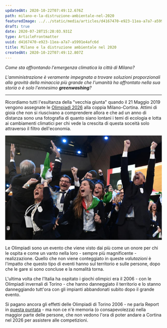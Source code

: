 ```yaml
---
updatedAt: 2020-10-22T07:49:12.676Z
path: milano-e-la-distruzione-ambientale-nel-2020
featuredImage: ../../static/media/articles/d4167470-e923-11ea-a7a7-a5991e4afc6d/parco-nord-cantiere-vasca-laminazione-15-08-2020.png
draft: true
date: 2020-07-28T15:28:03.931Z
type: ArticleFrontmatter
uuid: d4167470-e923-11ea-a7a7-a5991e4afc6d
title: Milano e la distruzione ambientale nel 2020
createdAt: 2020-10-22T07:49:12.807Z
---
```

*Come sta affrontando l'emergenza climatica la città di Milano?*

*L'amministrazione è veramente impegnata a trovare soluzioni proporzionali alla gravità della minaccia più grande che l'umanità ha affrontato nella sua storia o è solo l'ennesimo <b>greenwashing</b>?*

- - -

Ricordiamo tutti l'esultanza della "vecchia giunta" quando il 21 Maggio 2019 vengono assegnate le [Olimpiadi 2026](/topics/olimpiadi-2026) alla coppia Milano-Cortina.
Attimi di gioia che non si riuscivano a comprendere allora e che ad un anno di distanza sono una fotografia di quanto siano lontani i temi di ecologia e lotta ai cambiamenti climatici per chi vede la crescita di questa soceità solo attraverso il filtro dell'economia.

![Esultanza Olimpiadi 2026](../../static/media/events/uncategorized/08138240-d73b-11ea-b4bc-0fc1127c8adc/olympic-games-assignation-reaction.jpg)

Le Olimpiadi sono un evento che viene visto dai più come un onore per chi le ospita e come un vanto nella loro - sempre più magnificente - realizzazione.
Quello che non viene conteggiato in queste *valutazioni* è l'impatto che questo tipo di eventi hanno sul territorio e sulle persone, dopo che le gare si sono concluse e la nomalità torna.

L'ultima volta che l'Italia ha ospitato i giochi olimpici era il 2006 - con le Olimpiadi invernali di Torino - che hanno danneggiato il territorio e lo stanno danneggiando tutt'ora con gli impianti abbandonati subito dopo il grande evento.

Si pagano ancora gli effetti delle Olimpiadi di Torino 2006 - ne parla Report in [questa puntata](https://www.raiplay.it/video/2019/11/report-del-25112019-i-tedofori-olimpiadi-invernali-Milano-Cortina-7b63ba9a-75da-4e1b-8c3e-1c32f9b5f65e.html) - ma non ce n'è memoria (o consapevolezza) nella maggior parte delle persone, che non vedono l'ora di poter andare a Cortina nel 2026 per assistere alle competizioni.
